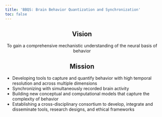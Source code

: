 ```yaml
---
title: 'BBQS: Brain Behavior Quantization and Synchronization'
toc: false
---
```


<style>
    h2, p { text-align: center; }
</style>

## Vision

To gain a comprehensive mechanistic understanding of the neural basis of behavior

## Mission

- Developing tools to capture and quantify behavior with high temporal resolution and across multiple dimensions
- Synchronizing with simultaneously recorded brain activity
- Building new conceptual and computational models that capture the complexity of behavior
- Establishing a cross-disciplinary consortium to develop, integrate and disseminate tools, research designs, and ethical frameworks

<!-- {{< rn-buttons >}}
    {{< rn-button 
        link="/resources/getting-started/" 
        title="Getting Started" 
        image="/images/sec-started2.webp" 
        subtitle="Getting started with ReproNim" 
    >}}
    {{< rn-button 
        link="/resources/tools/" 
        title="Tools" 
        image="/images/tools.webp" 
        subtitle="ReproNim tools" 
    >}}
    {{< rn-button 
        link="/fellowship/" 
        title="Fellowship" 
        image="/images/sec-fellowship2.webp" 
        subtitle="ReproNim Fellowship Program" 
    >}}
    {{< rn-button 
        link="/about/why/" 
        title="Why" 
        image="/images/sec-why2.webp" 
        subtitle="Why reproducible neuroimaging" 
    >}}
{{< /rn-buttons >}} -->
